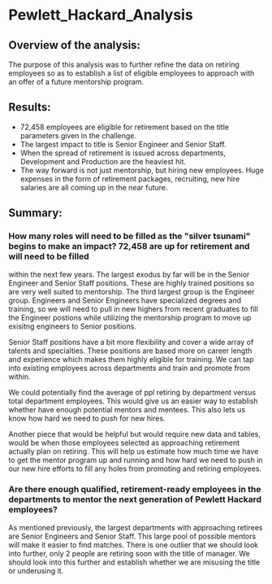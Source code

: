 # Pewlett_Hackard_Analysis
## Overview of the analysis:

The purpose of this analysis was to further refine the data on retiring employees so as to establish a 
list of eligible employees to approach with an offer of a future mentorship program. 


## Results: 

- 72,458 employees are eligible for retirement based on the title parameters given in the challenge. 
- The largest impact to title is Senior Engineer and Senior Staff.
- When the spread of retirement is issued across departments, Development and Production are the heaviest hit.
- The way forward is not just mentorship, but hiring new employees. Huge expenses in the form of retirement packages, recruiting, new hire salaries
  are all coming up in the near future.



## Summary: 

### How many roles will need to be filled as the "silver tsunami" begins to make an impact? 72,458 are up for retirement and will need to be filled
within the next few years. The largest exodus by far will be in the Senior Engineer and Senior Staff positions. These are highly trained positions
so are very well suited to mentorship. The third largest group is the Engineer group. Engineers and Senior Engineers have specialized degrees and 
training, so we will need to pull in new highers from recent graduates to fill the Engineer postions while utilizing the mentorship program to move 
up exisitng engineers to Senior positions.

Senior Staff positions have a bit more flexibility and cover a wide array of talents and specialties. These positions are based more on career length 
and experience which makes them highly eligible for training. We can tap into existing employees across departments and train and promote from within.

We could potentially find the average of ppl retiring by department versus total department employees. This would give us an easier way to establish whether
have enough potential mentors and mentees. This also lets us know how hard we need to push for new hires.

Another piece that would be helpful but would require new data and tables, would be when those employees selected as approaching retirement actually plan
on retiring. This will help us estimate how much time we have to get the mentor program up and running and how hard we need to push in our new hire efforts
to fill any holes from promoting and retiring employees.

### Are there enough qualified, retirement-ready employees in the departments to mentor the next generation of Pewlett Hackard employees?

As mentioned previously, the largest departments with approaching retirees are Senior Engineers and Senior Staff. This large pool of possible mentors
will make it easier to find matches. There is one outlier that we should look into further, only 2 people are retiring soon with the title of manager. 
We should look into this further and establish whether we are misusing the title or underusing it. 

